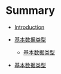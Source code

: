 # Summary

* [Introduction](README.md)
* [基本数据类型](基本数据类型/String.md)
  * [基本数据类型](String.md)

* [基本数据类型](基本数据类型/List.md)
